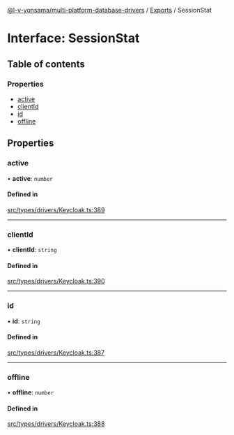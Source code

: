 [@l-v-yonsama/multi-platform-database-drivers](../README.md) / [Exports](../modules.md) / SessionStat

# Interface: SessionStat

## Table of contents

### Properties

- [active](SessionStat.md#active)
- [clientId](SessionStat.md#clientid)
- [id](SessionStat.md#id)
- [offline](SessionStat.md#offline)

## Properties

### active

• **active**: `number`

#### Defined in

[src/types/drivers/Keycloak.ts:389](https://github.com/l-v-yonsama/db-drivers/blob/2dbc968/src/types/drivers/Keycloak.ts#L389)

___

### clientId

• **clientId**: `string`

#### Defined in

[src/types/drivers/Keycloak.ts:390](https://github.com/l-v-yonsama/db-drivers/blob/2dbc968/src/types/drivers/Keycloak.ts#L390)

___

### id

• **id**: `string`

#### Defined in

[src/types/drivers/Keycloak.ts:387](https://github.com/l-v-yonsama/db-drivers/blob/2dbc968/src/types/drivers/Keycloak.ts#L387)

___

### offline

• **offline**: `number`

#### Defined in

[src/types/drivers/Keycloak.ts:388](https://github.com/l-v-yonsama/db-drivers/blob/2dbc968/src/types/drivers/Keycloak.ts#L388)
